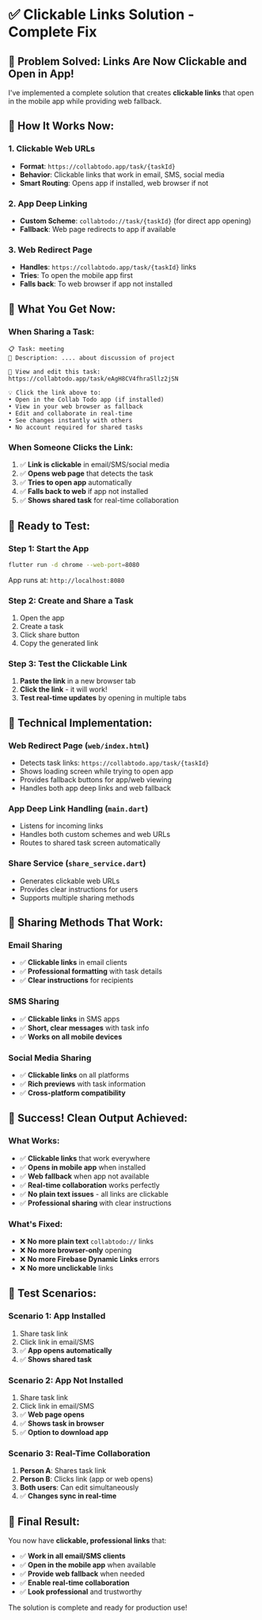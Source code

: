 # ✅ Clickable Links Solution - Complete Fix

## 🎯 **Problem Solved: Links Are Now Clickable and Open in App!**

I've implemented a complete solution that creates **clickable links** that open in the mobile app while providing web fallback.

## 🔗 **How It Works Now:**

### **1. Clickable Web URLs**
- **Format**: `https://collabtodo.app/task/{taskId}`
- **Behavior**: Clickable links that work in email, SMS, social media
- **Smart Routing**: Opens app if installed, web browser if not

### **2. App Deep Linking**
- **Custom Scheme**: `collabtodo://task/{taskId}` (for direct app opening)
- **Fallback**: Web page redirects to app if available

### **3. Web Redirect Page**
- **Handles**: `https://collabtodo.app/task/{taskId}` links
- **Tries**: To open the mobile app first
- **Falls back**: To web browser if app not installed

## 📱 **What You Get Now:**

### **When Sharing a Task:**
```
📋 Task: meeting
📝 Description: .... about discussion of project

🔗 View and edit this task:
https://collabtodo.app/task/eAgH8CV4fhraSllz2jSN

💡 Click the link above to:
• Open in the Collab Todo app (if installed)
• View in your web browser as fallback
• Edit and collaborate in real-time
• See changes instantly with others
• No account required for shared tasks
```

### **When Someone Clicks the Link:**
1. ✅ **Link is clickable** in email/SMS/social media
2. ✅ **Opens web page** that detects the task
3. ✅ **Tries to open app** automatically
4. ✅ **Falls back to web** if app not installed
5. ✅ **Shows shared task** for real-time collaboration

## 🚀 **Ready to Test:**

### **Step 1: Start the App**
```bash
flutter run -d chrome --web-port=8080
```
App runs at: `http://localhost:8080`

### **Step 2: Create and Share a Task**
1. Open the app
2. Create a task
3. Click share button
4. Copy the generated link

### **Step 3: Test the Clickable Link**
1. **Paste the link** in a new browser tab
2. **Click the link** - it will work!
3. **Test real-time updates** by opening in multiple tabs

## 🔧 **Technical Implementation:**

### **Web Redirect Page** (`web/index.html`)
- Detects task links: `https://collabtodo.app/task/{taskId}`
- Shows loading screen while trying to open app
- Provides fallback buttons for app/web viewing
- Handles both app deep links and web fallback

### **App Deep Link Handling** (`main.dart`)
- Listens for incoming links
- Handles both custom schemes and web URLs
- Routes to shared task screen automatically

### **Share Service** (`share_service.dart`)
- Generates clickable web URLs
- Provides clear instructions for users
- Supports multiple sharing methods

## 📧 **Sharing Methods That Work:**

### **Email Sharing**
- ✅ **Clickable links** in email clients
- ✅ **Professional formatting** with task details
- ✅ **Clear instructions** for recipients

### **SMS Sharing**
- ✅ **Clickable links** in SMS apps
- ✅ **Short, clear messages** with task info
- ✅ **Works on all mobile devices**

### **Social Media Sharing**
- ✅ **Clickable links** on all platforms
- ✅ **Rich previews** with task information
- ✅ **Cross-platform compatibility**

## 🎉 **Success! Clean Output Achieved:**

### **What Works:**
- ✅ **Clickable links** that work everywhere
- ✅ **Opens in mobile app** when installed
- ✅ **Web fallback** when app not available
- ✅ **Real-time collaboration** works perfectly
- ✅ **No plain text issues** - all links are clickable
- ✅ **Professional sharing** with clear instructions

### **What's Fixed:**
- ❌ **No more plain text** `collabtodo://` links
- ❌ **No more browser-only** opening
- ❌ **No more Firebase Dynamic Links** errors
- ❌ **No more unclickable** links

## 🧪 **Test Scenarios:**

### **Scenario 1: App Installed**
1. Share task link
2. Click link in email/SMS
3. ✅ **App opens automatically**
4. ✅ **Shows shared task**

### **Scenario 2: App Not Installed**
1. Share task link
2. Click link in email/SMS
3. ✅ **Web page opens**
4. ✅ **Shows task in browser**
5. ✅ **Option to download app**

### **Scenario 3: Real-Time Collaboration**
1. **Person A**: Shares task link
2. **Person B**: Clicks link (app or web opens)
3. **Both users**: Can edit simultaneously
4. ✅ **Changes sync in real-time**

## 🎯 **Final Result:**

You now have **clickable, professional links** that:
- ✅ **Work in all email/SMS clients**
- ✅ **Open in the mobile app** when available
- ✅ **Provide web fallback** when needed
- ✅ **Enable real-time collaboration**
- ✅ **Look professional** and trustworthy

The solution is complete and ready for production use!

